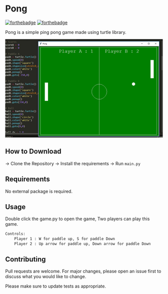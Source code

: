 # Pong

[![forthebadge](https://forthebadge.com/images/badges/built-with-love.svg)](https://aenoshrajora79.netlify.com)
[![forthebadge](https://forthebadge.com/images/badges/built-with-swag.svg)](https://python.com)

Pong is a simple ping pong game made using turtle library.

![Alt text](app.png?raw=true "Pong")

## How to Download

-> Clone the Repository
-> Install the requirements
-> Run ```main.py```

## Requirements

No external package is required.

## Usage

Double click the game.py to open the game, Two players can play this game.

	Controls:
		Player 1 : W for paddle up, S for paddle Down
		Player 2 : Up arrow for paddle up, Down arrow for paddle Down

## Contributing

Pull requests are welcome. For major changes, please open an issue first to discuss what you would like to change.

Please make sure to update tests as appropriate.